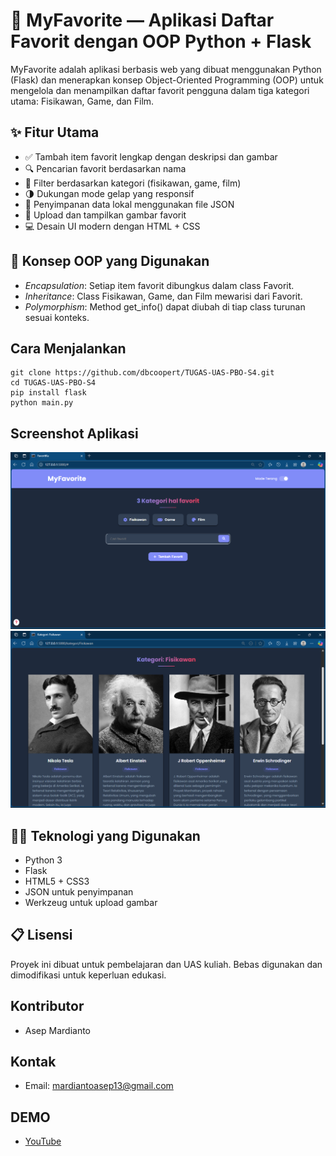 # 🎉 MyFavorite — Aplikasi Daftar Favorit dengan OOP Python + Flask

MyFavorite adalah aplikasi berbasis web yang dibuat menggunakan Python (Flask) dan menerapkan konsep Object-Oriented Programming (OOP) untuk mengelola dan menampilkan daftar favorit pengguna dalam tiga kategori utama: Fisikawan, Game, dan Film.


## ✨ Fitur Utama

- ✅ Tambah item favorit lengkap dengan deskripsi dan gambar
- 🔍 Pencarian favorit berdasarkan nama
- 📂 Filter berdasarkan kategori (fisikawan, game, film)
- 🌗 Dukungan mode gelap yang responsif
- 💾 Penyimpanan data lokal menggunakan file JSON
- 📸 Upload dan tampilkan gambar favorit
- 💻 Desain UI modern dengan HTML + CSS


## 🧠 Konsep OOP yang Digunakan

- *Encapsulation*: Setiap item favorit dibungkus dalam class Favorit.
- *Inheritance*: Class Fisikawan, Game, dan Film mewarisi dari Favorit.
- *Polymorphism*: Method get_info() dapat diubah di tiap class turunan sesuai konteks.


## Cara Menjalankan
```
git clone https://github.com/dbcoopert/TUGAS-UAS-PBO-S4.git
cd TUGAS-UAS-PBO-S4
pip install flask
python main.py
```


## Screenshot Aplikasi

![Halaman Awal](static/ss/MyFavorite.png)
![Detail](static/ss/detail.png)


## 👨‍💻 Teknologi yang Digunakan

- Python 3
- Flask
- HTML5 + CSS3
- JSON untuk penyimpanan
- Werkzeug untuk upload gambar


## 📋 Lisensi

Proyek ini dibuat untuk pembelajaran dan UAS kuliah. Bebas digunakan dan dimodifikasi untuk keperluan edukasi.

## Kontributor

- Asep Mardianto

## Kontak
- Email: mardiantoasep13@gmail.com

## DEMO
- [YouTube](https://youtu.be/m6HrQovTKU4?feature=shared)
